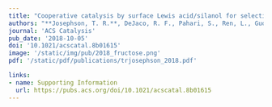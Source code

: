 ```yaml
---
title: "Cooperative catalysis by surface Lewis acid/silanol for selective fructose etherification on Sn-SPP zeolite"
authors: "**Josephson, T. R.**, DeJaco, R. F., Pahari, S., Ren, L., Guo, Q., Tsapatsis, M., Siepmann, J. I., Vlachos, D. G., Caratzoulas, S."
journal: 'ACS Catalysis'
pub_date: '2018-10-05'
doi: '10.1021/acscatal.8b01615'
image: '/static/img/pub/2018_fructose.png'
pdf: '/static/pdf/publications/trjosephson_2018.pdf'

links:
- name: Supporting Information
  url: https://pubs.acs.org/doi/10.1021/acscatal.8b01615
---
```


